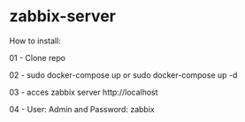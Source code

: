 # zabbix-server

How to install:

01 - Clone repo

02 - sudo docker-compose up or sudo docker-compose up -d

03 - acces zabbix server http://localhost

04 - User: Admin  and Password: zabbix
